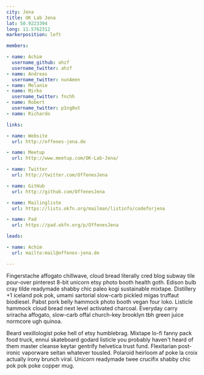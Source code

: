 ```yaml
---
city: Jena
title: OK Lab Jena
lat: 50.9223394
long: 11.5762312
markerposition: left

members:

- name: Achim
  username_github: ahzf
  username_twitter: ahzf
- name: Andreas
  username_twitter: nunAmen
- name: Melanie
- name: Mirko
  username_twitter: fnchh
- name: Robert
  username_twitter: p1ng0ut
- name: Richardo

links:

- name: Website
  url: http://offenes-jena.de

- name: Meetup
  url: http://www.meetup.com/OK-Lab-Jena/

- name: Twitter
  url: http://twitter.com/OffenesJena

- name: GitHub
  url: http://github.com/OffenesJena

- name: Mailingliste
  url: https://lists.okfn.org/mailman/listinfo/codeforjena

- name: Pad
  url: https://pad.okfn.org/p/OffenesJena

leads:

- name: Achim
  url: mailto:mail@offenes-jena.de

---
```


Fingerstache affogato chillwave, cloud bread literally cred blog subway tile pour-over pinterest 8-bit unicorn etsy photo booth health goth. Edison bulb cray tilde readymade shabby chic paleo kogi sustainable mixtape. Distillery +1 iceland pok pok, umami sartorial slow-carb pickled migas truffaut biodiesel. Pabst pork belly hammock photo booth vegan four loko. Listicle hammock cloud bread next level activated charcoal. Everyday carry sriracha affogato, slow-carb offal church-key brooklyn tbh green juice normcore ugh quinoa.

Beard vexillologist poke hell of etsy humblebrag. Mixtape lo-fi fanny pack food truck, ennui skateboard godard listicle you probably haven't heard of them master cleanse keytar gentrify helvetica trust fund. Flexitarian post-ironic vaporware seitan whatever tousled. Polaroid heirloom af poke la croix actually irony brunch viral. Unicorn readymade twee crucifix shabby chic pok pok poke copper mug.
